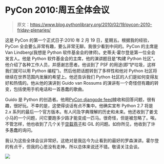 # PyCon 2010:周五全体会议

> 原文：<https://www.blog.pythonlibrary.org/2010/02/19/pycon-2010-friday-plenaries/>

这是 PyCon 的第一个正式日子:2010 年 2 月 19 日，星期五。根据我的经验，PyCon 全会要么非常有趣，要么非常无聊。我很少看到中间的。PyCon 的主席是 Van Lindberg(我想是 Python 软件基金会的律师)。史蒂夫·霍尔登是第一位全会发言人。他是 Python 软件基金会的主席，他的演讲题目是“构建 Python 社区”。他介绍了各种工作人员，并感谢志愿者。他谈到了 PSF 的用途(即“铲垃圾，这样我们就可以用 Python 编程”)。然后他把话题转到了多样性和他对 Python 社区将继续在世界范围内发展的希望上。他还告诉我们 Python 社区的人们是如何变得友好和热情的。他从他的演讲到 Guido van Rossums 的演讲有一个奇怪但有趣的转变，包括使用手机电话和一首愚蠢的歌曲。

Guido 是 Python 的创造者。他用[PyCon djangode feed](http://pycon.djangodose.com/)接收和回答问题，很有趣，很好玩。不幸的是，这使得谈话有点不集中。他确实宣布 Python 2.7 将是 2.x 系列的最后一个官方版本。有人问及字典理解的历史和未来。他还收到了姜戈小马的一个问题，问它要跑多少路才能变成一匹马。很奇怪，但是被忽略了。唉。不管怎样，他也收到了几个关于[空载燕子](http://code.google.com/p/unladen-swallow/)和 GIL 的问题。如你所见，他收到了许多愚蠢的询问。

我认为这些全体会议非常好。这绝对是我迄今为止看到的最好的罗森演讲。霍尔登的有点干，但我的心思没有走神，所以总体来说还不错。敬请关注会谈。

![](img/2234828c784e00ec36e2fd3ced7733b1.png)